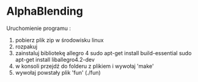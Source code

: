 # AlphaBlending

Uruchomienie programu :
1) pobierz plik zip w środowisku linux
2) rozpakuj
3) zainstaluj bibliotekę allegro 4
 sudo apt-get install build-essential
 sudo apt-get install liballegro4.2-dev
4) w konsoli przejdź do folderu z plikiem i wywołaj 'make'
5) wywołaj powstały plik 'fun' (./fun)
